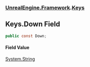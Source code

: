 ### [UnrealEngine.Framework](./UnrealEngine-Framework.md 'UnrealEngine.Framework').[Keys](./UnrealEngine-Framework-Keys.md 'UnrealEngine.Framework.Keys')
## Keys.Down Field
  
```csharp
public const Down;
```
#### Field Value
[System.String](https://docs.microsoft.com/en-us/dotnet/api/System.String 'System.String')  
